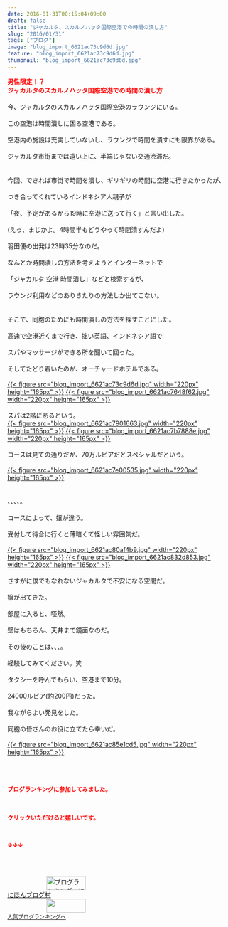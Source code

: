```yaml
---
date: 2016-01-31T00:15:04+09:00
draft: false
title: "ジャカルタ、スカルノハッタ国際空港での時間の潰し方"
slug: "2016/01/31"
tags: ["ブログ"]
image: "blog_import_6621ac73c9d6d.jpg"
feature: "blog_import_6621ac73c9d6d.jpg"
thumbnail: "blog_import_6621ac73c9d6d.jpg"
---
```

<strong><font color="#FF0000">男性限定！？</font></strong><br/><strong><font color="#FF0000">ジャカルタのスカルノハッタ国際空港での時間の潰し方</font></strong><br/><br/>今、ジャカルタのスカルノハッタ国際空港のラウンジにいる。<br/><br/>この空港は時間潰しに困る空港である。<br/><br/>空港内の施設は充実していないし、ラウンジで時間を潰すにも限界がある。<br/><br/>ジャカルタ市街までは遠い上に、半端じゃない交通渋滞だ。<br/><br/><br/>今回、できれば市街で時間を潰し、ギリギリの時間に空港に行きたかったが、<br/><br/>つき合ってくれているインドネシア人親子が<br/><br/>「夜、予定があるから19時に空港に送って行く」と言い出した。<br/><br/>(えっ、まじかよ。4時間半もどうやって時間潰すんだよ)<br/><br/>羽田便の出発は23時35分なのだ。<br/><br/>なんとか時間潰しの方法を考えようとインターネットで<br/><br/>「ジャカルタ 空港 時間潰し」などと検索するが、<br/><br/>ラウンジ利用などのありきたりの方法しか出てこない。<br/><br/><br/>そこで、同胞のためにも時間潰しの方法を探すことにした。<br/><br/>高速で空港近くまで行き、拙い英語、インドネシア語で<br/><br/>スパやマッサージができる所を聞いて回った。<br/><br/>そしてたどり着いたのが、オーチャードホテルである。<br/><br/><a href="blog_import_6621ac7505d81.jpg">{{< figure src="blog_import_6621ac73c9d6d.jpg" width="220px" height="165px" >}}</a> <a href="blog_import_6621ac7788a45.jpg">{{< figure src="blog_import_6621ac7648f62.jpg" width="220px" height="165px" >}}</a><br/><br/>スパは2階にあるという。<br/><a href="blog_import_6621ac7a40ac7.jpg">{{< figure src="blog_import_6621ac7901663.jpg" width="220px" height="165px" >}}</a> <a href="blog_import_6621ac7cb85de.jpg">{{< figure src="blog_import_6621ac7b7888e.jpg" width="220px" height="165px" >}}</a><br/><br/>コースは見ての通りだが、70万ルピアだとスペシャルだという。<br/><br/><a href="blog_import_6621ac7f3e60d.jpg">{{< figure src="blog_import_6621ac7e00535.jpg" width="220px" height="165px" >}}</a><br/><br/><br/>、、、、。<br/><br/>コースによって、嬢が違う。<br/><br/>受付して待合に行くと薄暗くて怪しい雰囲気だ。<br/><br/><a href="blog_import_6621ac81e7782.jpg">{{< figure src="blog_import_6621ac80af4b9.jpg" width="220px" height="165px" >}}</a> <a href="blog_import_6621ac846e915.jpg">{{< figure src="blog_import_6621ac832d853.jpg" width="220px" height="165px" >}}</a><br/><br/>さすがに僕でもなれないジャカルタで不安になる空間だ。<br/><br/>嬢が出てきた。<br/><br/>部屋に入ると、唖然。<br/><br/>壁はもちろん、天井まで鏡面なのだ。<br/><br/>その後のことは、、、。<br/><br/>経験してみてください。笑<br/><br/>タクシーを呼んでもらい、空港まで10分。<br/><br/>24000ルピア(約200円)だった。<br/><br/>我ながらよい発見をした。<br/><br/>同胞の皆さんのお役に立てたら幸いだ。<br/><br/><a href="blog_import_6621ac87275bb.jpg">{{< figure src="blog_import_6621ac85e1cd5.jpg" width="220px" height="165px" >}}</a><br/><br/><br/><br/><p><font color="#ff0000" size="2"><strong>ブログランキングに参加してみました。<br/></strong></font></p><br/><p><font color="#ff0000" size="2"><strong>クリックいただけると嬉しいです。<br/></strong></font></p><br/><p><font color="#ff0000" size="2"><strong>↓↓↓</strong></font></p><br/><p><br/><a href="ranking.html" target="_blank"><img border="0" alt="ブログランキング・にほんブログ村へ" src="data:image/svg+xml;charset=utf-8,%3Csvg%20xmlns%3D%22http%3A%2F%2Fwww.w3.org%2F2000%2Fsvg%22%20title%3D%22Placeholder%20for%20Images%22%20role%3D%22presentation%22%20viewBox%3D%220%200%2088%2031%22%20%2F%3E" width="88" height="31" data-src="https://img-proxy.blog-video.jp/images?url=http%3A%2F%2Fwww.blogmura.com%2Fimg%2Fwww88_31.gif" style="aspect-ratio: auto 88 / 31;"/><noscript><img border="0" alt="ブログランキング・にほんブログ村へ" src="https://img-proxy.blog-video.jp/images?url=http%3A%2F%2Fwww.blogmura.com%2Fimg%2Fwww88_31.gif" width="88" height="31"></noscript></a><br/> <a href="ranking.html" target="_blank">にほんブログ村</a><br/><a title="人気ブログランキングへ" href="link.php?1804582"><img border="0" src="data:image/svg+xml;charset=utf-8,%3Csvg%20xmlns%3D%22http%3A%2F%2Fwww.w3.org%2F2000%2Fsvg%22%20title%3D%22Placeholder%20for%20Images%22%20role%3D%22presentation%22%20viewBox%3D%220%200%2088%2031%22%20%2F%3E" width="88" height="31" data-src="https://blog.with2.net/img/banner/banner_22.gif" style="aspect-ratio: auto 88 / 31;"/><noscript><img border="0" src="https://blog.with2.net/img/banner/banner_22.gif" width="88" height="31"></noscript></a><br/> <a style="FONT-SIZE: 12px" href="link.php?1804582">人気ブログランキングへ</a><br/> </p>

